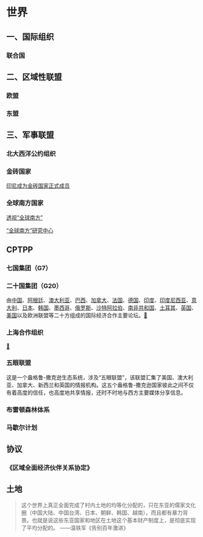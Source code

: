 # 世界


## 一、国际组织

### 联合国

## 二、区域性联盟

### 欧盟

### 东盟

## 三、军事联盟

### 北大西洋公约组织



### 金砖国家

[印尼成为金砖国家正式成员](https://weibo.com/2656274875/P8qRbAqVP)

### 全球南方国家

[透视“全球南方”](https://mp.weixin.qq.com/s/_Iqmi2nmMxbPhWCul7BVNg)

[“全球南方”研究中心](https://weibo.com/2656274875/Ol3RbhiZt)


## CPTPP

### 七国集团（G7）

### 二十国集团（G20）

由[中国](asia/China)、[阿根廷](south-america/Argentina)、[澳大利亚](oceania/Australia)、[巴西](south-america/Brazil)、[加拿大](north-america/Canada)、[法国](europ/French)、[德国](europ/Germany)、[印度](asia/India)、[印度尼西亚](asia/Indonesia)、[意大利](europ/Italy)、[日本](asia/Japan)、[韩国](asia/South-Korea)、[墨西哥](north-america/Mexica)、[俄罗斯](europ/Russia)、[沙特阿拉伯](asia/Saudi-Arabia)、[南非共和国](africa/South-Africa)、[土耳其](asia/Turkey)、[英国](europ/UK)、[美国](north-america/USA)以及欧洲联盟等二十方组成的国际经济合作主要论坛。[🔗](https://baike.baidu.com/item/%E4%BA%8C%E5%8D%81%E5%9B%BD%E9%9B%86%E5%9B%A2/4464059)

### 上海合作组织

[🔗](https://weibo.com/1699432410/Olxpbm11B)

### 五眼联盟

这是一个盎格鲁-撒克逊生态系统，涉及“五眼联盟”，该联盟汇集了美国、澳大利亚、加拿大、新西兰和英国的情报机构。这五个盎格鲁-撒克逊国家彼此之间不仅有着高度的信任，也高度地共享情报，还时不时地与西方主要媒体分享信息。

### 布雷顿森林体系

### 马歇尔计划







## 协议

### 《区域全面经济伙伴关系协定》


## 土地

> 这个世界上真正全面完成了村内土地的均等化分配的，只在东亚的儒家文化圈（中国大陆、中国台湾、日本、朝鲜、韩国、越南），而且都有暴力背景。也就是说这些东亚国家和地区在土地这个基本财产制度上，是彻底实现了平均分配的。 ——温铁军《告别百年激进》